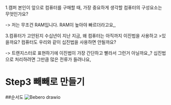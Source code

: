 1.캠퍼 본인이 앞으로 컴퓨터를 구매할 때, 가장 중요하게 생각할 컴퓨터의 구성요소는 무엇인가요?

-> 저는 무조건 RAM입니다. RAM이 높아야 빠르더라고요,,

3.컴퓨터가 고안된지 수십년이 지난 지금, 왜 컴퓨터는 아직까지 이진법을 사용하고 >있을까요? 컴퓨터도 우리와 같이 십진법을 사용하면 안될까요?

-> 트랜지스터로 표현하기에 이진법이 가장 간단하고 빨라서 그런거 아닐까요,,?
십진법으로 처리하려면 그만큼 많은 전류가 들려나요,

# Step3 빼빼로 만들기

##순서도
![Bebero drawio](https://user-images.githubusercontent.com/96932116/154400229-aae9a489-6d7c-4f11-8a14-b9f27fc6bd1b.png)
